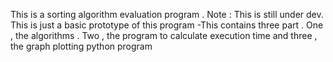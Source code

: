 This is a sorting algorithm evaluation program . Note : This is still under dev. This is just a basic prototype of this program
-This contains three part . One , the algorithms . Two , the program to calculate execution time and three , the graph plotting python program

